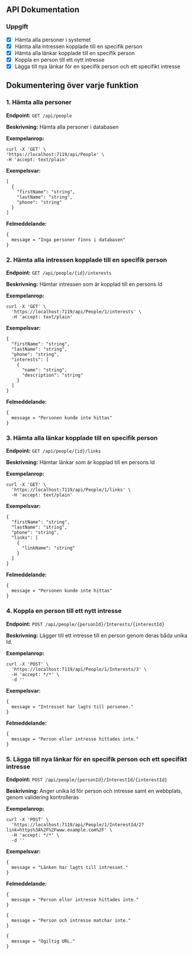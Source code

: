 ## API Dokumentation

### Uppgift
- [x]  Hämta alla personer i systemet
- [x]  Hämta alla intressen kopplade till en specifik person
- [x]  Hämta alla länkar kopplade till en specifik person
- [x]  Koppla en person till ett nytt intresse
- [x]  Lägga till nya länkar för en specifik person och ett specifikt intresse

## Dokumentering över varje funktion

### 1. Hämta alla personer

**Endpoint:** `GET /api/people`  

**Beskrivning:** Hämta alla personer i databasen  

**Exempelanrop:**  
```
curl -X 'GET' \  
'https://localhost:7119/api/People' \
-H 'accept: text/plain'
```  

**Exempelsvar:**  
```
[
  {
    "firstName": "string",
    "lastName": "string",
    "phone": "string"
  }
]
```

**Felmeddelande:**
```
{
  message = "Inga personer finns i databasen"
}
```
### 2. Hämta alla intressen kopplade till en specifik person

**Endpoint:** `GET /api/people/{id}/interests`  

**Beskrivning:** Hämtar intressen som är kopplad till en persons Id  

**Exempelanrop:** 

```
curl -X 'GET' \
  'https://localhost:7119/api/People/1/interests' \
  -H 'accept: text/plain'
```

**Exempelsvar:** 

```
{
  "firstName": "string",
  "lastName": "string",
  "phone": "string",
  "interests": [
    {
      "name": "string",
      "description": "string"
    }
  ]
}
```

**Felmeddelande:**

```
{
  message = "Personen kunde inte hittas"
}
```

### 3. Hämta alla länkar kopplade till en specifik person

**Endpoint:** `GET /api/people/{id}/links`  

**Beskrivning:** Hämtar länkar som är kopplad till en persons Id  

**Exempelanrop:** 

```
curl -X 'GET' \
  'https://localhost:7119/api/People/1/links' \
  -H 'accept: text/plain'
```

**Exempelsvar:** 
```
{
  "firstName": "string",
  "lastName": "string",
  "phone": "string",
  "links": [
    {
      "linkName": "string"
    }
  ]
}
```

**Felmeddelande:**
```
{
  message = "Personen kunde inte hittas"
}
```

### 4. Koppla en person till ett nytt intresse
**Endpoint:** `POST /api/people/{personId}/Interests/{interestId}`  

**Beskrivning:** Lägger till ett intresse till en person genom deras båda unika Id.  

**Exempelanrop:** 
```
curl -X 'POST' \
  'https://localhost:7119/api/People/1/Interests/3' \
  -H 'accept: */*' \
  -d ''
```

**Exempelsvar:**
```
{
  message = "Intresset har lagts till personen."
}
```

**Felmeddelande:**
```
{
  message = "Person eller intresse hittades inte."
}
```

### 5. Lägga till nya länkar för en specifik person och ett specifikt intresse
**Endpoint:** `POST /api/people/{personId}/InterestId/{interestId}`  

**Beskrivning:** Anger unika Id för person och intresse samt en webbplats, genom validering kontrolleras  

**Exempelanrop:**
```
curl -X 'POST' \
  'https://localhost:7119/api/People/1/InterestId/2?link=https%3A%2F%2Fwww.example.com%2F' \
  -H 'accept: */*' \
  -d ''
```

**Exempelsvar:**
```
{
  message = "Länken har lagts till intresset." 
}
```

**Felmeddelande:**
```
{
  message = "Person eller intresse hittades inte." 
}
```
```
{
  message = "Person och intresse matchar inte."
}
```
```
{
  message = "Ogiltig URL."
}
```
